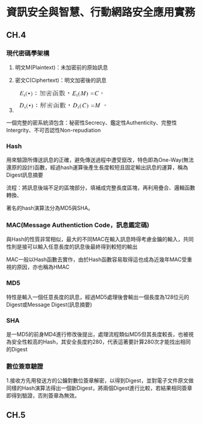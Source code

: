 # 資訊安全與智慧、行動網路安全應用實務

## CH.4
### 現代密碼學架構
1. 明文M(Plaintext)：未加密前的原始訊息
2. 密文C(Ciphertext)：明文加密後的訊息

3. <img alt="k代表金鑰" src="images\1.PNG" />

一個完整的密系統須包含：秘密性Secrecy、鑑定性Authenticity、完整性Intergrity、不可否認性Non-repudiation

### Hash
用來驗證所傳送訊息的正確，避免傳送過程中遭受竄改，特色即為One-Way(無法還原的設計)函數，經過hash運算後產生長度較短且固定輸出訊息的運算，稱為Digest訊息摘要

流程：將訊息後端不足的區塊部分，填補成完整長度區塊，再利用疊合、邏輯函數轉換、

著名的hash演算法分為MD5與SHA。
### MAC(Message Authentiction Code，訊息鑑定碼)
與Hash的性質非常相似，最大的不同MAC在輸入訊息時得考慮金鑰的輸入，共同性則是接可以輸入任意長度的訊息後最終得到較短的輸出

MAC一般以Hash函數去實作，由於Hash函數容易取得這也成為近幾年MAC受重視的原因，亦也稱為HMAC
### MD5
特性是輸入一個任意長度的訊息，經過MD5處理後會輸出一個長度為128位元的Digest或Message Digest(訊息摘要)
### SHA
是一MD5的前身MD4進行修改後提出，處理流程類似MD5但其長度較長，也被視為安全性較高的Hash，其安全長度約280，代表這著要計算280次才能找出相同的Digest
### 數位簽章驗證
1.接收方先用發送方的公鑰對數位簽章解密，以得到Digest，並對電子文件原文做同樣的Hash演算法得出一個新Digest，將兩個Digest進行比較，若結果相同簽章即得到驗證，否則簽章為無效。
## CH.5


